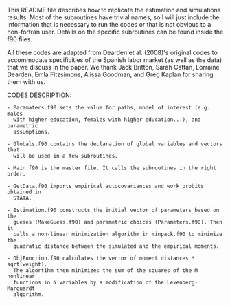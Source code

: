 This README file describes how to replicate the estimation and simulations
results. Most of the subroutines have trivial names, so I will just include the
information that is necessary to run the codes or that is not obvious to a
non-fortran user. Details on the specific subroutines can be found inside the f90 files.

All these codes are adapted from Dearden et al. (2008)'s original codes to
accommodate specificities of the Spanish labor market (as well as the data) that we discuss 
in the paper. We thank Jack Britton, Sarah Cattan, Lorraine Dearden, Emla Fitzsimons, Alissa Goodman, and Greg Kaplan for sharing them with us.
    

CODES DESCRIPTION:

    - Paramaters.f90 sets the value for paths, model of interest (e.g. males
      with higher education, females with higher education...), and parametric
      assumptions.

    - Globals.f90 contains the declaration of global variables and vectors that
      will be used in a few subroutines. 

    - Main.f90 is the master file. It calls the subroutines in the right order.

    - GetData.f90 imports empirical autocovariances and work probits obtained in
      STATA.

    - Estimation.f90 constructs the initial vector of parameters based on the
      gueses (MakeGuess.f90) and parametric choices (Parameters.f90). Then it
      calls a non-linear minimization algorithm in minpack.f90 to minimize the
      quadratic distance between the simulated and the empirical moments. 

    - ObjFunction.f90 calculates the vector of moment distances * sqrt(weight).
      The algortihm then minimizes the sum of the squares of the M nonlinear
      functions in N variables by a modification of the Levenberg-Marquardt
      algorithm.


